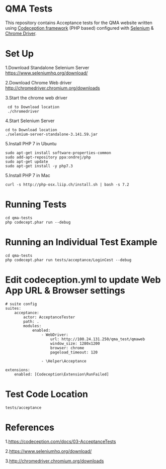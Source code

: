 # QMA Tests
  This repository contains Acceptance tests for the QMA website written using [Codeception framework](https://codeception.com) (PHP based) configured with [Selenium]( https://www.seleniumhq.org) & [Chrome Driver](http://chromedriver.chromium.org).
# Set Up

1.Download Standalone Selenium Server
  https://www.seleniumhq.org/download/

2.Download Chrome Web driver
 http://chromedriver.chromium.org/downloads

3.Start the chrome web driver
```
 cd to Download location
 ./chromedriver
```

4.Start Selenium Server
```
cd to Download location
./selenium-server-standalone-3.141.59.jar
```

5.Install PHP 7 in Ubuntu
```
sudo apt-get install software-properties-common
sudo add-apt-repository ppa:ondrej/php
sudo apt-get update
sudo apt-get install -y php7.3
```

5.Install PHP 7 in Mac
```
curl -s http://php-osx.liip.ch/install.sh | bash -s 7.2
```


# Running Tests
```
cd qma-tests
php codecept.phar run --debug
```

# Running an Individual Test Example

```
cd qma-tests
php codecept.phar run tests/acceptance/LoginCest --debug
```

# Edit codeception.yml to update Web App URL & Browser settings
```
# suite config
suites:
    acceptance:
        actor: AcceptanceTester
        path: .
        modules:
            enabled:
                - WebDriver:
                    url: http://100.24.131.250/qma_test/qmaweb
                    window_size: 1280x1200
                    browser: chrome
                    pageload_timeout: 120

                - \Helper\Acceptance
                
extensions:
    enabled: [Codeception\Extension\RunFailed]
```
# Test Code Location
```
tests/acceptance
```

# References

1.https://codeception.com/docs/03-AcceptanceTests

2.https://www.seleniumhq.org/download/

3.http://chromedriver.chromium.org/downloads